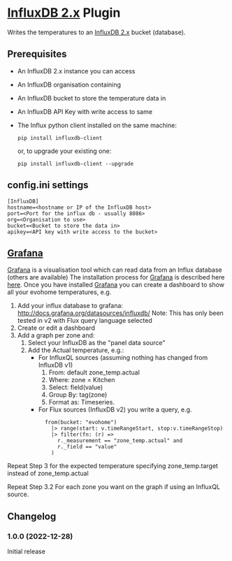 # [InfluxDB 2.x](https://influxdata.com/time-series-platform/influxdb/) Plugin

Writes the temperatures to an [InfluxDB 2.x](https://www.influxdata.com) bucket (database).

## Prerequisites
* An InfluxDB 2.x instance you can access
* An InfluxDB organisation containing
* An InfluxDB bucket to store the temperature data in
* An InfluxDB API Key with write access to same
* The Influx python client installed on the same machine:  

  `pip install influxdb-client`

  or, to upgrade your existing one:
  
  `pip install influxdb-client --upgrade`  

## config.ini settings
```
[InfluxDB]
hostname=<hostname or IP of the InfluxDB host>
port=<Port for the influx db - usually 8086>
org=<Organisation to use>
bucket=<Bucket to store the data in>
apikey=<API key with write access to the bucket>
```

## [Grafana](https://grafana.net)
[Grafana](https://grafana.net) is a visualisation tool which can read data from an Influx database (others are available)
The installation process for [Grafana](https://grafana.net) is described here [here](http://docs.grafana.org/installation/). 
Once you have installed [Grafana](https://grafana.net) you can create a dashboard to show all your evohome temperatures, e.g.

1. Add your influx database to grafana: http://docs.grafana.org/datasources/influxdb/
   Note: This has only been tested in v2 with Flux query language selected
2. Create or edit a dashboard
3. Add a graph per zone and:
    1. Select your InfluxDB as the "panel data source"
    2. Add the Actual temperature, e.g.:
        * For InfluxQL sources (assuming nothing has changed from InfluxDB v1)
          1. From: default zone_temp.actual
          2. Where: zone = Kitchen
          3. Select: field(value)
          4. Group By: tag(zone)
          5. Format as: Timeseries.
        * For Flux sources (InfluxDB v2) you write a query, e.g.
```
            from(bucket: "evohome")
              |> range(start: v.timeRangeStart, stop:v.timeRangeStop)
              |> filter(fn: (r) =>
                r._measurement == "zone_temp.actual" and
                r._field == "value"
              )
```

Repeat Step 3 for the expected temperature specifying zone_temp.target instead of zone_temp.actual

Repeat Step 3.2 For each zone you want on the graph if using an InfluxQL source.

## Changelog
### 1.0.0 (2022-12-28)
Initial release
